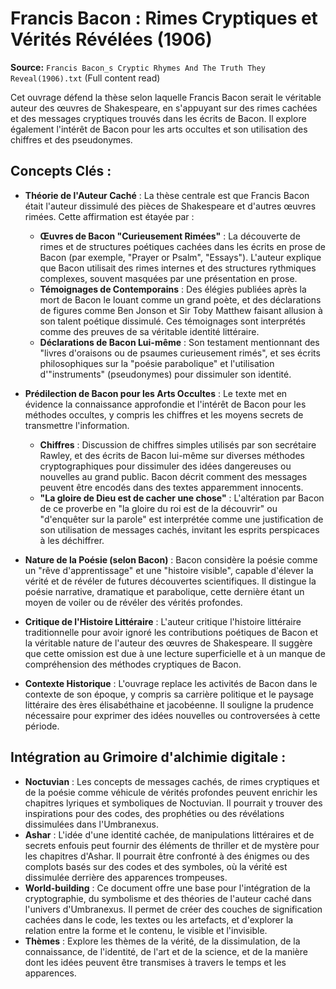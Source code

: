 # Francis Bacon : Rimes Cryptiques et Vérités Révélées (1906)

**Source:** `Francis Bacon_s Cryptic Rhymes And The Truth They Reveal(1906).txt` (Full content read)

Cet ouvrage défend la thèse selon laquelle Francis Bacon serait le véritable auteur des œuvres de Shakespeare, en s'appuyant sur des rimes cachées et des messages cryptiques trouvés dans les écrits de Bacon. Il explore également l'intérêt de Bacon pour les arts occultes et son utilisation des chiffres et des pseudonymes.

## Concepts Clés :

*   **Théorie de l'Auteur Caché** : La thèse centrale est que Francis Bacon était l'auteur dissimulé des pièces de Shakespeare et d'autres œuvres rimées. Cette affirmation est étayée par :
    *   **Œuvres de Bacon "Curieusement Rimées"** : La découverte de rimes et de structures poétiques cachées dans les écrits en prose de Bacon (par exemple, "Prayer or Psalm", "Essays"). L'auteur explique que Bacon utilisait des rimes internes et des structures rythmiques complexes, souvent masquées par une présentation en prose.
    *   **Témoignages de Contemporains** : Des élégies publiées après la mort de Bacon le louant comme un grand poète, et des déclarations de figures comme Ben Jonson et Sir Toby Matthew faisant allusion à son talent poétique dissimulé. Ces témoignages sont interprétés comme des preuves de sa véritable identité littéraire.
    *   **Déclarations de Bacon Lui-même** : Son testament mentionnant des "livres d'oraisons ou de psaumes curieusement rimés", et ses écrits philosophiques sur la "poésie parabolique" et l'utilisation d'"instruments" (pseudonymes) pour dissimuler son identité.

*   **Prédilection de Bacon pour les Arts Occultes** : Le texte met en évidence la connaissance approfondie et l'intérêt de Bacon pour les méthodes occultes, y compris les chiffres et les moyens secrets de transmettre l'information.
    *   **Chiffres** : Discussion de chiffres simples utilisés par son secrétaire Rawley, et des écrits de Bacon lui-même sur diverses méthodes cryptographiques pour dissimuler des idées dangereuses ou nouvelles au grand public. Bacon décrit comment des messages peuvent être encodés dans des textes apparemment innocents.
    *   **"La gloire de Dieu est de cacher une chose"** : L'altération par Bacon de ce proverbe en "la gloire du roi est de la découvrir" ou "d'enquêter sur la parole" est interprétée comme une justification de son utilisation de messages cachés, invitant les esprits perspicaces à les déchiffrer.

*   **Nature de la Poésie (selon Bacon)** : Bacon considère la poésie comme un "rêve d'apprentissage" et une "histoire visible", capable d'élever la vérité et de révéler de futures découvertes scientifiques. Il distingue la poésie narrative, dramatique et parabolique, cette dernière étant un moyen de voiler ou de révéler des vérités profondes.

*   **Critique de l'Histoire Littéraire** : L'auteur critique l'histoire littéraire traditionnelle pour avoir ignoré les contributions poétiques de Bacon et la véritable nature de l'auteur des œuvres de Shakespeare. Il suggère que cette omission est due à une lecture superficielle et à un manque de compréhension des méthodes cryptiques de Bacon.

*   **Contexte Historique** : L'ouvrage replace les activités de Bacon dans le contexte de son époque, y compris sa carrière politique et le paysage littéraire des ères élisabéthaine et jacobéenne. Il souligne la prudence nécessaire pour exprimer des idées nouvelles ou controversées à cette période.

## Intégration au Grimoire d'alchimie digitale :

*   **Noctuvian** : Les concepts de messages cachés, de rimes cryptiques et de la poésie comme véhicule de vérités profondes peuvent enrichir les chapitres lyriques et symboliques de Noctuvian. Il pourrait y trouver des inspirations pour des codes, des prophéties ou des révélations dissimulées dans l'Umbranexus.
*   **Ashar** : L'idée d'une identité cachée, de manipulations littéraires et de secrets enfouis peut fournir des éléments de thriller et de mystère pour les chapitres d'Ashar. Il pourrait être confronté à des énigmes ou des complots basés sur des codes et des symboles, où la vérité est dissimulée derrière des apparences trompeuses.
*   **World-building** : Ce document offre une base pour l'intégration de la cryptographie, du symbolisme et des théories de l'auteur caché dans l'univers d'Umbranexus. Il permet de créer des couches de signification cachées dans le code, les textes ou les artefacts, et d'explorer la relation entre la forme et le contenu, le visible et l'invisible.
*   **Thèmes** : Explore les thèmes de la vérité, de la dissimulation, de la connaissance, de l'identité, de l'art et de la science, et de la manière dont les idées peuvent être transmises à travers le temps et les apparences.
